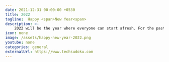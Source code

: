 ```yaml
---
date: 2021-12-31 00:00:00 +0530
title: 2022
tagline:  Happy <span>New Year<span>
description: >-
    2022 will be the year where everyone can start afresh. For the past two years, people have taken to their homes to abide by the social distancing rule due to the coronavirus pandemic. We have now been considering celebrating this occasion within the comfort of our homes. The new year marks the beginning of new promises, resolutions and life decisions. It is this time of the year when we all can let go of old disputes and fights, and focus on mending everything for the new year to come. 
icon: none
image: /assets/happy-new-year-2022.png
youtube: none
categories: general
externalUrl: https://www.techsudoku.com
---
```

